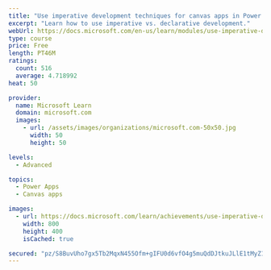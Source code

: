 ```yaml
---
title: "Use imperative development techniques for canvas apps in Power Apps"
excerpt: "Learn how to use imperative vs. declarative development."
webUrl: https://docs.microsoft.com/en-us/learn/modules/use-imperative-dev-techniques-powerapps-canvas-app/
type: course
price: Free
length: PT46M
ratings:
  count: 516
  average: 4.718992
heat: 50

provider:
  name: Microsoft Learn
  domain: microsoft.com
  images:
    - url: /assets/images/organizations/microsoft.com-50x50.jpg
      width: 50
      height: 50

levels:
  - Advanced

topics:
  - Power Apps
  - Canvas apps

images:
  - url: https://docs.microsoft.com/learn/achievements/use-imperative-dev-techniques-social.png
    width: 800
    height: 400
    isCached: true

secured: "pz/S8BuvUho7gx5Tb2MqxN455Ofm+gIFU0d6vfO4g5muQdDJtkuJLlE1tMyZ1phwydEC1lpNXwPWzudNScR3lbGIZEgySh8hQVQy9KwETT1OrPiAh9HoDnWFq7CQTaWJ4UwYnIRsQ45eLBUKBDL/MHONgwqivZl8L/X2h8mx3WGPkG77EVwjcqPc7LkRKxr2FXLl8pskbNBcfPFLEFr5mRz695OJjT4MMuSTQVmJ1Q7zM3lGEv9Sd4ReQ3yYiL9z7blMrjk8jpFIXhxNKbChC226XGrc94ZPvG4b6+tbFjRUKdpI9h45Sde0Q6nx6LMz9S1e7nyuSdq3DFxCBVpGHIgVjx8Q+qpMBLF/FpLzH48SpYizBAvRPddzj4tEuDanO2kIlVng36E+aaa6bnXtr4TOzY7DpkU7su+WWYly6t8=;nSmQq9Oq2JOK1KKFf3dqsA=="
---
```


